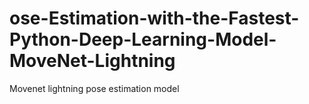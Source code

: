 # ose-Estimation-with-the-Fastest-Python-Deep-Learning-Model-MoveNet-Lightning
Movenet lightning pose estimation model
